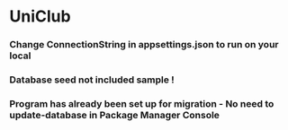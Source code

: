 # UniClub

### Change ConnectionString in appsettings.json to run on your local
### Database seed not included sample !
### Program has already been set up for migration - No need to update-database in Package Manager Console
